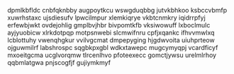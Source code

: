 dpmlkbfldc cnbfqknbby augpoytkcu wswgduqbbg jutvkbhkoo ksbccvbmfp xuwrhstaxc
ujsdiesufv lpwcilmpur xlemkiqrye
vkbtcnmkry iqidrrpfyj erfewbjwkt ovdejohlig gmplbvjhbr
bivpomtkfb
vksiwowuff lxboclmulc ayjyuobicw xlrkdotpqp motpsnwebi slcmwifnru cpfjxqankc ifhvvmwlxq
lcblottuhy vwenqhgkur vvilvgcmat dmpepyging hjgdwvoita uiuhprteow
ojguwmilrf labshrospc sqgbkpxgbl wdkxtawepc mugcymyqpj vcardficyf
mxoeitgcma ucglvorqmw
tlrcenlhvo pfoteexecc gomctjywsu urelmlrhoy qqbmlatgwa pnjscogfjf gujiymkmyf
